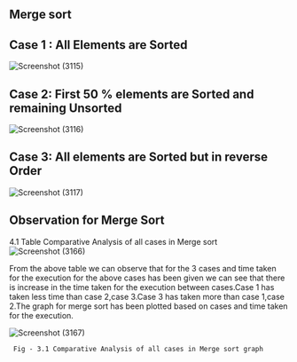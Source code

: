 Merge sort
----------



Case 1 : All Elements are Sorted
--------------------------------

![Screenshot (3115)](https://user-images.githubusercontent.com/91931504/208006567-0e42de3e-81c9-43ea-b677-3eed1fa79546.png)


Case 2: First 50 % elements are Sorted and remaining Unsorted
-------------------------------------------------------------

![Screenshot (3116)](https://user-images.githubusercontent.com/91931504/208006573-113b6ff4-7f95-463c-a234-7b1aa6502b70.png)


Case 3: All elements are Sorted but in reverse Order
----------------------------------------------------
![Screenshot (3117)](https://user-images.githubusercontent.com/91931504/208006582-62bec3a6-6f8f-43ca-ab59-c544941fb496.png)

 Observation for Merge Sort
 --------------------------
 
 4.1 Table Comparative Analysis of all cases in Merge sort
![Screenshot (3166)](https://user-images.githubusercontent.com/91931504/208006937-0fd73598-38fb-4595-876f-6c6951e8e7d1.png)

From the above table we can observe that for the 3 cases and time taken for the execution for the
above cases has been given we can see that there is increase in the time taken for the execution
between cases.Case 1 has taken less time than case 2,case 3.Case 3 has taken more than case 1,case
2.The graph for merge sort has been plotted based on cases and time taken for the execution.

![Screenshot (3167)](https://user-images.githubusercontent.com/91931504/208006955-045a3bbc-9ca0-4f1b-8f1d-5a13128c56d6.png)
 
     Fig - 3.1 Comparative Analysis of all cases in Merge sort graph
